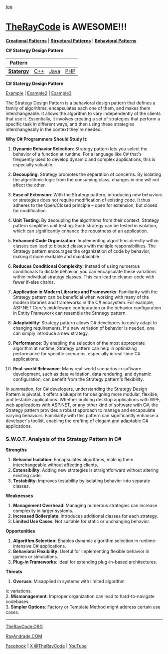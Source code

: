 [top](../README.md)

# [TheRayCode](../../../README.md) is AWESOME!!!

**[Creational Patterns](../../Creational/README.md)** | **[Structural Patterns](../../Structural/README.md)** | **[Behavioral Patterns](../README.md)**

**C# Statergy Design Pattern**

|Pattern|   |   |   |
|---|---|---|---|
| [**Statergy**](README.md) | [C++](../../../CPP/Behavioral/Statergy/README.md) | [Java](../../../Java/Behavioral/Statergy/README.md) | [PHP](../../../PHP/Behavioral/Statergy/README.md) |

**C# Statergy Design Pattern**

[Example](Example/README.md) | [Example2](Example2/README.md) | [Example3](Example3/README.md)

The Strategy Design Pattern is a behavioral design pattern that defines a family of algorithms, encapsulates each one of them, and makes them interchangeable. It allows the algorithm to vary independently of the clients that use it. Essentially, it involves creating a set of strategies that perform a specific task in different ways, and then using these strategies interchangeably in the context they're needed.

**Why C# Programmers Should Study It**:

1. **Dynamic Behavior Selection**: Strategy pattern lets you select the behavior of a function at runtime. For a language like C# that's frequently used to develop dynamic and complex applications, this is especially valuable.

2. **Decoupling**: Strategy promotes the separation of concerns. By isolating the algorithmic logic from the consuming class, changes in one will not affect the other.

3. **Ease of Extension**: With the Strategy pattern, introducing new behaviors or strategies does not require modification of existing code. It thus adheres to the Open/Closed principle – open for extension, but closed for modification.

4. **Unit Testing**: By decoupling the algorithms from their context, Strategy pattern simplifies unit testing. Each strategy can be tested in isolation, which can significantly enhance the robustness of an application.

5. **Enhanced Code Organization**: Implementing algorithms directly within classes can lead to bloated classes with multiple responsibilities. The Strategy pattern encourages the organization of code by behavior, making it more readable and maintainable.

6. **Reduces Conditional Complexity**: Instead of using numerous conditionals to dictate behavior, you can encapsulate these variations within individual strategy classes. This can lead to cleaner code with fewer if-else chains.

7. **Application in Modern Libraries and Frameworks**: Familiarity with the Strategy pattern can be beneficial when working with many of the modern libraries and frameworks in the C# ecosystem. For example, ASP.NET Core's middleware configuration or the behavior configuration in Entity Framework can resemble the Strategy pattern.

8. **Adaptability**: Strategy pattern allows C# developers to easily adapt to changing requirements. If a new variation of behavior is needed, one can simply introduce a new strategy.

9. **Performance**: By enabling the selection of the most appropriate algorithm at runtime, Strategy pattern can help in optimizing performance for specific scenarios, especially in real-time C# applications.

10. **Real-world Relevance**: Many real-world scenarios in software development, such as data validation, data rendering, and dynamic configuration, can benefit from the Strategy pattern's flexibility.

In summation, for C# developers, understanding the Strategy Design Pattern is pivotal. It offers a blueprint for designing more modular, flexible, and testable applications. Whether building desktop applications with WPF, web applications with ASP.NET, or any other kind of software with C#, the Strategy pattern provides a robust approach to manage and encapsulate varying behaviors. Familiarity with this pattern can significantly enhance a developer's toolkit, enabling the crafting of elegant and adaptable C# applications.


### **S.W.O.T. Analysis of the Strategy Pattern in C#**

**Strengths**  
1. **Behavior Isolation**: Encapsulates algorithms, making them interchangeable without affecting clients.  
2. **Extensibility**: Adding new strategies is straightforward without altering existing code.  
3. **Testability**: Improves testability by isolating behavior into separate classes.

**Weaknesses**  
1. **Management Overhead**: Managing numerous strategies can increase complexity in larger systems.  
2. **Increased Boilerplate**: Introduces additional classes for each strategy.  
3. **Limited Use Cases**: Not suitable for static or unchanging behavior.

**Opportunities**  
1. **Algorithm Selection**: Enables dynamic algorithm selection in runtime-intensive C# applications.  
2. **Behavioral Flexibility**: Useful for implementing flexible behavior in games or simulations.  
3. **Plug-in Frameworks**: Ideal for extending plug-in-based architectures.

**Threats**  
1. **Overuse**: Misapplied in systems with limited algorithm

ic variations.  
2. **Mismanagement**: Improper organization can lead to hard-to-navigate codebases.  
3. **Simpler Options**: Factory or Template Method might address certain use cases.

---

[TheRayCode.ORG](https://www.TheRayCode.org)

[RayAndrade.COM](https://www.RayAndrade.com)

[Facebook](https://www.facebook.com/TheRayCode/) | [X @TheRayCode](https://www.x.com/TheRayCode/) | [YouTube](https://www.youtube.com/TheRayCode/)
